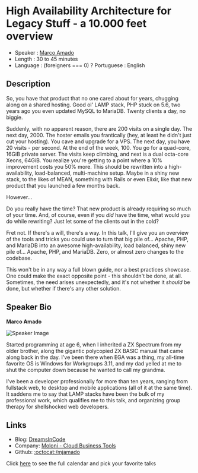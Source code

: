High Availability Architecture for Legacy Stuff - a 10.000 feet overview
========================

* Speaker   : [Marco Amado](https://pixels.camp/mjamado)
* Length    : 30 to 45 minutes
* Language  : (foreigners === 0) ? Portuguese : English

Description
-----------

So, you have that product that no one cared about for years, chugging along on
a shared hosting. Good ol' LAMP stack, PHP stuck on 5.6, two years ago you even
updated MySQL to MariaDB. Twenty clients a day, no biggie.

Suddenly, with no apparent reason, there are 200 visits on a single day. The
next day, 2000. The hoster emails you frantically (hey, at least he didn't just
cut your hosting). You cave and upgrade for a VPS. The next day, you have 20
visits - per second. At the end of the week, 100. You go for a quad-core, 16GiB
private server. The visits keep climbing, and next is a dual octa-core Xeons,
64GiB. You realize you're getting to a point where a 10% improvement costs you
50% more. This should be rewritten into a high-availability, load-balanced,
multi-machine setup. Maybe in a shiny new stack, to the likes of MEAN,
something with Rails or even Elixir, like that new product that you launched a
few months back.

However...

Do you really have the time? That new product is already requiring so much of
your time. And, of course, even if you *did* have the time, what would you do
while rewriting? Just let some of the clients out in the cold?

Fret not. If there's a will, there's a way. In this talk, I'll give you an
overview of the tools and tricks you could use to turn that big pile of...
Apache, PHP, and MariaDB into an awesome high-availability, load balanced,
shiny new pile of... Apache, PHP, and MariaDB. Zero, or almost zero changes to
the codebase.

This won't be in any way a full blown guide, nor a best practices showcase. One
could make the exact opposite point - this shouldn't be done, at all.
Sometimes, the need arises unexpectedly, and it's not whether it *should* be
done, but whether if there's any other solution.

Speaker Bio
-----------

**Marco Amado**

![Speaker Image](https://github.com/PixelsCamp/talks/blob/master/img/marcoamado.jpg?raw=true)

Started programming at age 6, when I inherited a ZX Spectrum from my older
brother, along the gigantic polycopied ZX BASIC manual that came along back in
the day. I've been there when EGA was a thing, my all-time favorite OS is
Windows for Workgroups 3.11, and my dad yelled at me to shut the computer down
because he wanted to call my grandma.

I've been a developer professionally for more than ten years, ranging from
fullstack web, to desktop and mobile applications (all of it at the same time).
It saddens me to say that LAMP stacks have been the bulk of my professional
work, which qualifies me to this talk, and organizing group therapy for
shellshocked web developers.

Links
-----

* Blog: [DreamsInCode](http://www.dreamsincode.com/)
* Company: [Moloni - Cloud Business Tools](https://www.moloni.com/)
* Github: [:octocat:/mjamado](http://github.com/mjamado)

Click [here][1] to see the full calendar and pick your favorite talks

[1]: https://pixels.camp/schedule/
